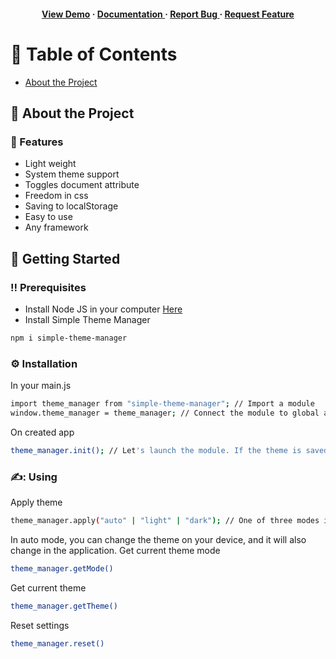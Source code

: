 <div align='center'>

<h4> <a href=https://paintedfriend.github.io/Simple-Theme-Manager/>View Demo</a> <span> · </span> <a href="https://github.com/Paintedfriend/Simple-Theme-Manager/blob/master/README.md"> Documentation </a> <span> · </span> <a href="https://github.com/Paintedfriend/Simple-Theme-Manager/issues"> Report Bug </a> <span> · </span> <a href="https://github.com/Paintedfriend/Simple-Theme-Manager/issues"> Request Feature </a> </h4>


</div>

# :notebook_with_decorative_cover: Table of Contents

- [About the Project](#star2-about-the-project)


## :star2: About the Project

### :dart: Features
- Light weight
- System theme support
- Toggles document attribute
- Freedom in css
- Saving to localStorage
- Easy to use
- Any framework

## :toolbox: Getting Started

### :bangbang: Prerequisites

- Install Node JS in your computer <a href="https://nodejs.org/en/">Here</a>
- Install Simple Theme Manager 
```bash
npm i simple-theme-manager
```

### :gear: Installation
In your main.js
```bash
import theme_manager from "simple-theme-manager"; // Import a module
window.theme_manager = theme_manager; // Connect the module to global access
```
On created app
```bash
theme_manager.init(); // Let's launch the module. If the theme is saved, it is applied. Otherwise, run in auto mode
```

### ✍️: Using
Apply theme
```bash
theme_manager.apply("auto" | "light" | "dark"); // One of three modes is applied - Auto, light, dark
```
In auto mode, you can change the theme on your device, and it will also change in the application.
Get current theme mode
```bash
theme_manager.getMode()
```
Get current theme
```bash
theme_manager.getTheme()
```
Reset settings
```bash
theme_manager.reset()
```
